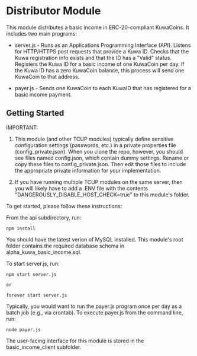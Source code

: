 # Distributor Module

This module distributes a basic income in ERC-20-compliant KuwaCoins. It includes two main programs:

* server.js - Runs as an Applications Programming Interface (API). Listens for HTTP/HTTPS post requests that provide a Kuwa ID. Checks that the Kuwa registration info exists and that the ID has a "Valid" status. Registers the Kuwa ID for a basic income of one KuwaCoin per day. If the Kuwa ID has a zero KuwaCoin balance, this process will send one KuwaCoin to that address.  

* payer.js - Sends one KuwaCoin to each KuwaID that has registered for a basic income payment.


## Getting Started

IMPORTANT: 

1. This module (and other TCUP modules) typically define sensitive configuration settings (passwords, etc.) in a private properties file (config_private.json). When you clone the repo, however, you should see files named config.json, which contain dummy settings. Rename or copy these files to config_private.json. Then edit those files to include the appropriate private information for your implementation.

2. If you have running multiple TCUP modules on the same server, then you will likely have to add a .ENV file with the contents "DANGEROUSLY_DISABLE_HOST_CHECK=true" to this module's folder.

To get started, please follow these instructions:

From the api subdirectory, run:

    npm install

You should have the latest verion of MySQL installed. This module's root folder contains the required database schema in alpha_kuwa_basic_income.sql.

To start server.js, run:

    npm start server.js 

    or

    forever start server.js

Typically, you would want to run the payer.js program once per day as a batch job (e.g., via crontab).  To execute payer.js from the command line, run:

    node payer.js   

The user-facing interface for this module is stored in the basic_income_client subfolder.
 